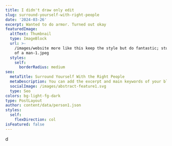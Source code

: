 ```yaml
---
title: I didn't draw only edit
slug: surround-yourself-with-right-people
date: '2024-03-26'
excerpt: Wanted to do armor. Turned out okay
featuredImage:
  altText: Thumbnail
  type: ImageBlock
  url: >-
    /images/website more like this keep the style but do fantastic; studio shot
    of a man-1.jpeg
  styles:
    self:
      borderRadius: medium
seo:
  metaTitle: Surround Yourself With the Right People
  metaDescription: You can add the excerpt and main keywords of your blog post here.
  socialImage: /images/abstract-feature1.svg
  type: Seo
colors: bg-light-fg-dark
type: PostLayout
author: content/data/person1.json
styles:
  self:
    flexDirection: col
isFeatured: false
---
```

d
